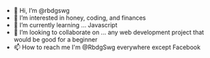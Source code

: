 - 👋 Hi, I’m @rbdgswg
- 👀 I’m interested in honey, coding, and finances
- 🌱 I’m currently learning ... Javascript
- 💞️ I’m looking to collaborate on ... any web development project that would be good for a beginner
- 📫 How to reach me I'm @RbdgSwg everywhere except Facebook

<!---
rbdgswg/rbdgswg is a ✨ special ✨ repository because its `README.md` (this file) appears on your GitHub profile.
You can click the Preview link to take a look at your changes.
--->
